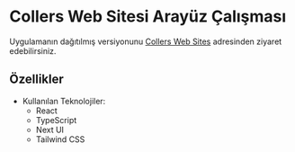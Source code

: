# Collers Web Sitesi Arayüz Çalışması

Uygulamanın dağıtılmış versiyonunu [Collers Web Sites](https://frontend-collers.vercel.app) adresinden ziyaret edebilirsiniz.
 

## Özellikler
- Kullanılan Teknolojiler:
  - React 
  - TypeScript
  - Next UI
  - Tailwind CSS 
